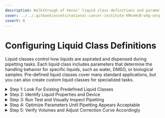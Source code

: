 ```yaml
---
description: Walkthrough of Venus’ liquid class definitions and parameters.
cover: ../../.gitbook/assets/national-cancer-institute-KMvoHcB-w5g-unsplash.jpg
coverY: 0
---
```


# Configuring Liquid Class Definitions

Liquid classes control how liquids are aspirated and dispensed during pipetting tasks. Each liquid class includes parameters that determine the handling behavior for specific liquids, such as water, DMSO, or biological samples. Pre-defined liquid classes cover many standard applications, but you can also create custom liquid classes for specialized tasks.

<details>

<summary>Step 1: Look For Existing Predefined Liquid Classes</summary>

Before creating a new liquid class, check if an existing one meets your needs. If a new liquid class has to be defined/there is not a liquid class matching the needs of the liquid in question, choose a pre-defined liquid class which most closely matches.\
\
For example, when setting up a liquid class for PCR master mix, starting with the "Water" class may suffice. Similarly, when using an extraction kit, consult the manufacturer to see if they offer predefined classes, as many buffers share properties (e.g., Guanidine Thiocyanate-based binding buffers).

**Actions**:

1. Open the Hamilton Venus software and navigate to the Liquid Class Editor.\
   \
   ![](<../../.gitbook/assets/Screenshot 2024-09-13 214745.png>)

<!---->

1. Review the pre-set liquid classes (e.g., Water, DMSO, Glycerol).
2. Compare the properties of your liquid (e.g., viscosity, surface tension) with those in the predefined classes.
3. If a suitable predefined liquid class is found, select it for your method.
4. If a new liquid class needs to be created, select/highlight the closest matching pre-existing liquid class and copy the liquid class by going to **Liquid Class** -> **Create.**\
   \
   \
   ![](../../.gitbook/assets/image-2.png)

\
To assist in creating a new liquid class, compare properties like vapor pressure, viscosity, surface tension, and capillary action in the Safety Data Sheet (SDS) to find a match.

</details>

<details>

<summary>Step 2: Identify Liquid Properties and Device</summary>

Ensure that the liquid class is tailored to the liquid and device being used.\\

**Actions**:

1. Identify the key liquid properties such as viscosity, volatility, and density.
2. Choose the correct pipetting device and tip type (e.g., disposable tips or fixed needles).
3. Select a suitable dispensing mode (e.g., Jet Empty Tip, Surface Part Volume).

**Common Dispense Modes**:

* **Jet Empty Tip**: For dispensing the entire volume with blow-out.
* **Surface Empty Tip**: Controls the dispense via surface tension.
* **Jet Part Volume**: For partial volume dispensing with blow-out.
* **Surface Part Volume**: For partial volume dispensing with surface tension control.\
  \
  ![](../../.gitbook/assets/LiquidDetails.png)

In general, **Jet mode** tends to have higher flow rates, air transport volumes, and blow-out volumes compared to **Surface mode**, reflecting the more aggressive dispensing behavior needed for jet dispensing.\
\
\
The following patterns emerge from the liquid class definitions based on different **Liquids** and **Dispense Mode** combinations:

1. **Pressure LLD Sensitivity**: This parameter tends to remain consistent (typically around 4.0) across most liquid types and dispensing modes.
2. **LLD Max Height Difference**: Consistently set to 0.0, likely indicating uniform behavior across different liquids.
3. **As Flow Rate / Ds Flow Rate**: These rates vary significantly depending on the liquid type and dispense mode. For example:
   * Acetonitril 100% (Jet mode): 175 for As Flow Rate and 175 for Ds FlowRate.
   * Acetonitril/Water 80:20 (Jet mode): 250 for As Flow Rate and 225 for Ds Flow Rate.
4. **As Mix Flow Rate / Ds Mix Flow Rate**: The mix rates follow a similar pattern, with values changing based on the liquid and dispense mode. Higher flow rates tend to have higher mix rates.
5. **As Air Transport Volume / DsAirTransportVolume**: These volumes vary depending on the liquid. For example, Acetonitril 100% has higher values in Jet mode (17.5 and 25.0) compared to Surface mode.
6. **Ds Blow Out Volume**: Blow-out volumes are generally higher for Jet mode (e.g., 30.0 for Acetonitril/Water 80:20) compared to Surface mode.
7. **Ds Stop Flow Rate**: This parameter significantly varies based on the liquid and mode, with higher stop flow rates for faster dispensing liquids, like Acetonitril (225 for Jet mode).

</details>

<details>

<summary>Step 3: Run Test and Visually Inspect Pipetting</summary>

Once the predefined liquid class is selected, it’s time to test the liquid transfer on the robot. The predefined liquid class is used as a baseline to speed up the process of testing.

1. Set up the automated liquid handler with the appropriate source and destination labware.
2. Fill the labware with the liquid that you intend to transfer. If the liquid in question is costly or in short supply, use water for initial testing and optimization.
3. In the automated liquid handler’s software, build a simple method to transfer the liquid that will mimic the step in the actual process. Focus on one transfer step in the process before testing the next. Make sure that the method settings are defined as you want them for the actual transfer.
4. Run the method and observe the transfer. Look for the following:\
   — Is the aspirate height or liquid level submerge depth too high/low?\
   — Are there any droplets on the end of the tips after aspiration?\
   — Is the dispense height or liquid level submerge depth too high/low?\
   — Are there any droplets on the end of the tips after dispense?\
   — Are the channels properly following the liquid level during aspiration and dispense? Should following be turned off?

</details>

<details>

<summary>Step 4: Optimize Parameters Until Pipetting Appears Acceptable</summary>

Continue to run the simple method, observe the pipetting, and make adjustments based on what you see. The goal is to make sure that the pipetting looks correct. For example, there should be no dripping from the tip and no bubbles on dispense.

Start by making modifications to method settings such as enabling cLLD on the aspirate or adjusting the fixed height.

If the method settings are optimized, but the transfer still appears inconsistent, you can then focus on modifying the liquid class settings to improve performance. Follow these steps to adjust the liquid class:

1. Save the liquid class under another name. Now it can be modified to work for the specific application.
2. Change one liquid class parameter at a time to see its effect on the liquid transfer.
3. Inspect transfers.\
   — Visually inspect for consistent transfers.\
   — Spot check with a handheld pipette to give an indication of consistency and if the transferred volume is short or in excess
4. Once the transfers look consistent, move on to step 5.

</details>

<details>

<summary>Step 5: Verify Volumes and Adjust Correction Curve Accordingly</summary>

Once the pipetting appears to be acceptable, the transferred volumes can be quantified to determine the precision and the trueness of the liquid transfers.

Before measuring, it is important to know your application’s pipetting requirements to make sure that the final optimizations meet the need. If the requirements are unknown and you want to minimize the amount of variability that pipetting contributes to your application, you can strive to match the specifications set for the pipetting device you are using.

You might measure volumes gravimetrically to make sure the transfers are both accurate and precise. Then, you can continue to adjust liquid class settings until optimal precision is achieved.

When precision is achieved, the correction curve of the liquid class can be adjusted to ensure trueness of all volumes of interest for your application. For example, if you are transferring a volume of 300 μL, but are measuring a value of 295 μL, then you can increase the corrected value in the liquid class by an additional 5 μL. Continue to adjust until the proper target volume is achieved.



![](<../../.gitbook/assets/image (80).png>)

Once verification is complete, make sure the updated liquid class is implemented in your method. The liquid class can then be used by lab technicians running liquid transfers for experiments. Periodically check the performance of the liquid transfers to make sure that no changes are needed. Keep in mind that the correction curve for any default liquid classes cannot be modified.

</details>

